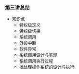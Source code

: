 ### 第三讲总结
- 知识点
	- 特权级定义
	- 特权级切换
	- 系统调用
	- 外设中断
	- 软件异常
	- 系统调用设计与实现
	- 系统调用执行过程
	- 批处理操作系统的设计与执行




